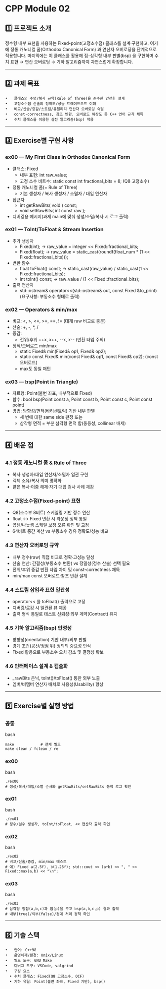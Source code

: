 # CPP Module 02

## 1️⃣ 프로젝트 소개

정수형 내부 표현을 사용하는 Fixed-point(고정소수점) 클래스를 설계·구현하고, 여기에 정통 캐노니컬 폼(Orthodox Canonical Form) 과 연산자 오버로딩을 단계적으로 적용합니다. 마지막에는 이 클래스를 활용해 점-삼각형 내부 판별(bsp) 을 구현하며 수치 표현 → 연산 오버로딩 → 기하 알고리즘까지 자연스럽게 확장합니다.

---

## 2️⃣ 과제 목표
	•	클래스의 수명/복사 규약(Rule of Three)을 준수한 안전한 설계
	•	고정소수점 산술의 정확도/성능 트레이드오프 이해
	•	비교/산술/증감/스트림/유틸리티 연산자 오버로딩 숙달
	•	const-correctness, 참조 반환, 오버로드 해상도 등 C++ 언어 규칙 체득
	•	수치 클래스를 이용한 실전 알고리즘(bsp) 적용

---

## 3️⃣ Exercise별 구현 사항

### ex00 — My First Class in Orthodox Canonical Form
* 클래스: Fixed
  - 내부 표현: int raw_value;
  - 고정 소수 비트수: static const int fractional_bits = 8; (Q8 고정소수)
* 정통 캐노니컬 폼(= Rule of Three)
  - 기본 생성자 / 복사 생성자 / 소멸자 / 대입 연산자
* 접근자
  - int getRawBits( void ) const;
  - void setRawBits( int const raw );
* 디버깅용 메시지(과제 main에 맞춰 생성/소멸/복사 시 로그 출력)

### ex01 — ToInt/ToFloat & Stream Insertion
* 추가 생성자
  - Fixed(int);  → raw_value = integer << Fixed::fractional_bits;
  - Fixed(float); → raw_value = static_cast<int>(roundf(float_num * (1 << Fixed::fractional_bits)));
* 변환 함수
  - float toFloat() const; → static_cast<float>(raw_value) / static_cast<float>(1 << Fixed::fractional_bits);
  - int   toInt()   const; → raw_value / (1 << Fixed::fractional_bits);
* 출력 연산자
  - std::ostream& operator<<(std::ostream& out, const Fixed &to_print) (요구사항: 부동소수 형태로 출력)

### ex02 — Operators & min/max
* 비교: <, >, <=, >=, ==, !=  (대개 raw 비교로 충분)
* 산술: +, -, *, /
* 증감:
  - 전위/후위 ++x, x++, --x, x-- (반환 타입 주의)
* 정적/오버로드 min/max
  - static Fixed& min(Fixed& op1, Fixed& op2);
  - static const Fixed& min(const Fixed& op1, const Fixed& op2); (const 오버로드)
  - max도 동일 패턴

### ex03 — bsp(Point in Triangle)
* 자료형: Point(불변 좌표, 내부적으로 Fixed)
* 함수: bool bsp(Point const a, Point const b, Point const c, Point const point)
* 방법: 방향성/면적(바리센트릭) 기반 내부 판별
  - 세 변에 대한 same side 판정 또는
  - 삼각형 면적 = 부분 삼각형 면적 합(동등성, collinear 배제)

---

## 4️⃣ 배운 점

### 4.1 정통 캐노니컬 폼 & Rule of Three
* 복사 생성자/대입 연산자/소멸자 일관 구현
* 객체 소유/복사 의미 명확화
* 얕은 복사·이중 해제·자기 대입 검사 사례 체감

### 4.2 고정소수점(Fixed-point) 표현
* Q8(소수부 8비트) 스케일링 기반 정수 연산
* float ↔ Fixed 변환 시 라운딩 정책 통일
* 곱셈/나눗셈 스케일 보정 오류 확인 및 교정
* 64비트 중간 계산 vs 부동소수 경유 정확도/성능 비교

### 4.3 연산자 오버로딩 규약
* 내부 정수(raw) 직접 비교로 정확·고성능 달성
* 산술 연산: 간결성(부동소수 변환) vs 정밀성(정수 산술) 선택 필요
* 전위/후위 증감 반환 타입 차이 및 const-correctness 체득
* min/max const 오버로드·참조 반환 설계

### 4.4 스트림 삽입과 표현 일관성
* operator<< 를 toFloat() 출력으로 고정
* 디버깅/로깅 시 일관된 뷰 제공
* 출력 형식 통일로 테스트 신뢰성·외부 계약(Contract) 유지

### 4.5 기하 알고리즘(bsp) 안정성
* 방향성(orientation) 기반 내부/외부 판별
* 경계 조건(공선/정점 위) 정의의 중요성 인식
* Fixed 활용으로 부동소수 오차 감소 및 결정성 확보

### 4.6 인터페이스 설계 & 캡슐화
* _rawBits 은닉, toInt()/toFloat() 통한 외부 노출
* 멤버/비멤버 연산자 배치로 사용성(Usability) 향상


---

## 5️⃣ Exercise별 실행 방법

### 공통

bash
```
make            # 전체 빌드
make clean / fclean / re
```

### ex00

bash
```
./ex00
# 생성/복사/대입/소멸 순서와 getRawBits/setRawBits 동작 로그 확인
```

### ex01

bash
```
./ex01
# 정수/실수 생성자, toInt/toFloat, << 연산자 출력 확인
```

### ex02

bash
```
./ex02
# 비교/산술/증감, min/max 테스트
# 예) Fixed a(2.5f), b(1.25f); std::cout << (a+b) << ", " << Fixed::max(a,b) << "\n";
```

### ex03

bash
```
./ex03
# 삼각형 정점(a,b,c)과 점(p)을 주고 bsp(a,b,c,p) 결과 출력
# 내부(true)/외부(false)/경계 처리 정책 확인
```

---

## 6️⃣ 기술 스택
	•	언어: C++98
	•	운영체제/환경: Unix/Linux
	•	빌드 도구: GNU Make
	•	디버그 도구: VSCode, valgrind
	•	구성 요소
	  •	수치 클래스: Fixed(Q8 고정소수, OCF)
	  •	기하 유틸: Point(불변 좌표, Fixed 기반), bsp()
